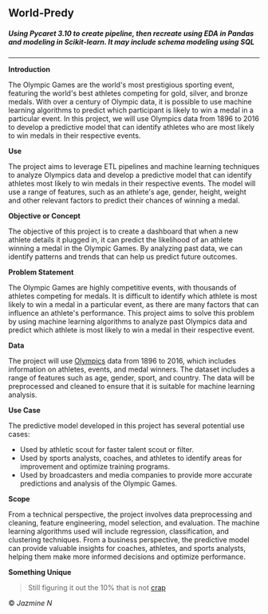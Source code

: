 ## World-Predy
##### Using Pycaret 3.10 to create pipeline, then recreate using EDA in Pandas and modeling in Scikit-learn. It may include schema modeling using SQL
---
<b> Introduction </b>

The Olympic Games are the world's most prestigious sporting event, featuring the world's best athletes competing for gold, silver, and bronze medals. With over a century of Olympic data, it is possible to use machine learning algorithms to predict which participant is likely to win a medal in a particular event. In this project, we will use Olympics data from 1896 to 2016 to develop a predictive model that can identify athletes who are most likely to win medals in their respective events.


<b> Use </b>

The project aims to leverage ETL pipelines and machine learning techniques to analyze Olympics data and develop a predictive model that can identify athletes most likely to win medals in their respective events. The model will use a range of features, such as an athlete's age, gender, height, weight and other relevant factors to predict their chances of winning a medal.


<b> Objective or Concept </b>

The objective of this project is to create a dashboard that when a new athlete details it plugged in, it can predict the likelihood of an athlete winning a medal in the Olympic Games. By analyzing past data, we can identify patterns and trends that can help us predict future outcomes.

<b> Problem Statement </b>

The Olympic Games are highly competitive events, with thousands of athletes competing for medals. It is difficult to identify which athlete is most likely to win a medal in a particular event, as there are many factors that can influence an athlete's performance. This project aims to solve this problem by using machine learning algorithms to analyze past Olympics data and predict which athlete is most likely to win a medal in their respective event.

<b> Data </b>

The project will use [Olympics](https://www.mavenanalytics.io/data-playground?page=3&pageSize=5) data from 1896 to 2016, which includes information on athletes, events, and medal winners. The dataset includes a range of features such as age, gender, sport, and country. The data will be preprocessed and cleaned to ensure that it is suitable for machine learning analysis.

<b> Use Case </b>

The predictive model developed in this project has several potential use cases: 
- Used by athletic scout for faster talent scout or filter.
- Used by sports analysts, coaches, and athletes to identify areas for improvement and optimize training programs. 
- Used by broadcasters and media companies to provide more accurate predictions and analysis of the Olympic Games.


<b> Scope </b>

From a technical perspective, the project involves data preprocessing and cleaning, feature engineering, model selection, and evaluation. The machine learning algorithms used will include regression, classification, and clustering techniques. From a business perspective, the predictive model can provide valuable insights for coaches, athletes, and sports analysts, helping them make more informed decisions and optimize performance.

<b> Something Unique </b>
> Still figuring it out the 10% that is not [crap](https://en.wikipedia.org/wiki/Sturgeon%27s_law)



© <i> Jazmine N </i>